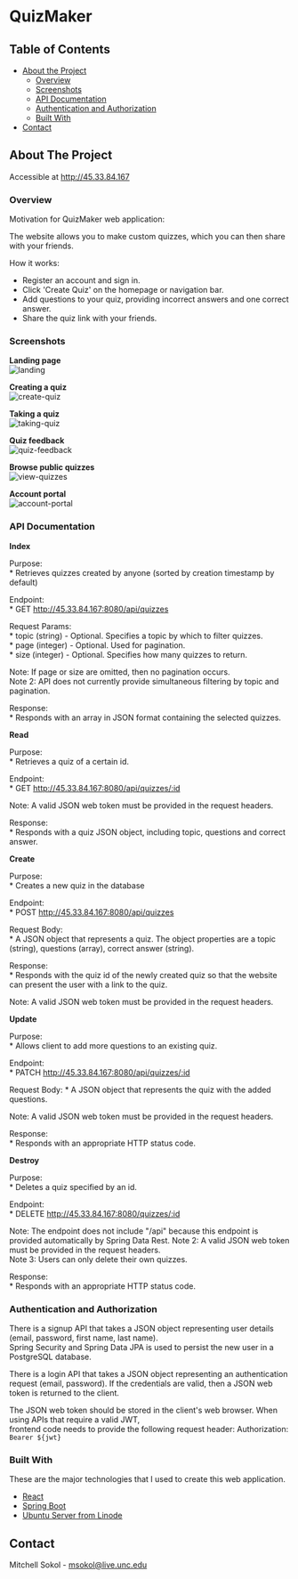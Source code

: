 # QuizMaker

<!-- TABLE OF CONTENTS -->
## Table of Contents

* [About the Project](#about-the-project)
  * [Overview](#overview)
  * [Screenshots](#screenshots)
  * [API Documentation](#api-documentation)
  * [Authentication and Authorization](#authentication-and-authorization)
  * [Built With](#built-with)
* [Contact](#contact)



<!-- ABOUT THE PROJECT -->
## About The Project

Accessible at http://45.33.84.167

### Overview

Motivation for QuizMaker web application:

The website allows you to make custom quizzes, which you can then share with your friends. 

How it works:
* Register an account and sign in.
* Click 'Create Quiz' on the homepage or navigation bar.
* Add questions to your quiz, providing incorrect answers and one correct answer.
* Share the quiz link with your friends.

### Screenshots

**Landing page**\
![landing][product-screenshot-landing]

**Creating a quiz**\
![create-quiz][product-screenshot-create-quiz]

**Taking a quiz**\
![taking-quiz][product-screenshot-taking-quiz]

**Quiz feedback**\
![quiz-feedback][product-screenshot-quiz-feedback]

**Browse public quizzes**\
![view-quizzes][product-screenshot-view-quizzes]

**Account portal**\
![account-portal][product-screenshot-account-portal]


### API Documentation

**Index**

Purpose:  
	* Retrieves quizzes created by anyone (sorted by creation timestamp by default)
	
Endpoint:  
	* GET  http://45.33.84.167:8080/api/quizzes
	
Request Params:  
	* topic (string) - Optional. Specifies a topic by which to filter quizzes.  
	* page (integer) - Optional. Used for pagination.  
	* size (integer) - Optional. Specifies how many quizzes to return.  
 
 Note: If page or size are omitted, then no pagination occurs.  
 Note 2: API does not currently provide simultaneous filtering by topic and pagination.   
 
Response:  
	* Responds with an array in JSON format containing the selected quizzes.
	
	
**Read**

Purpose:  
	* Retrieves a quiz of a certain id.
	
Endpoint:  
	* GET  http://45.33.84.167:8080/api/quizzes/:id  
 
Note: A valid JSON web token must be provided in the request headers.  

Response:  
	* Responds with a quiz JSON object, including topic, questions and correct answer.
	

**Create**

Purpose:  
	* Creates a new quiz in the database
	
Endpoint:  
	* POST  http://45.33.84.167:8080/api/quizzes
	
Request Body:    
	* A JSON object that represents a quiz. The object properties are a topic (string), questions (array), correct answer (string).
	
Response:  
	* Responds with the quiz id of the newly created quiz so that the website can present the user with a link to the quiz.	

Note: A valid JSON web token must be provided in the request headers.


**Update**

Purpose:  
	* Allows client to add more questions to an existing quiz.
	
Endpoint:  
	* PATCH  http://45.33.84.167:8080/api/quizzes/:id  
	
Request Body:
	* A JSON object that represents the quiz with the added questions.
 
Note: A valid JSON web token must be provided in the request headers.  

Response:  
	* Responds with an appropriate HTTP status code.
	
	
**Destroy**

Purpose:  
	* Deletes a quiz specified by an id.
	
Endpoint:  
	* DELETE  http://45.33.84.167:8080/quizzes/:id  
	
Note: The endpoint does not include "/api" because this endpoint is provided automatically by Spring Data Rest.
Note 2: A valid JSON web token must be provided in the request headers.  
Note 3: Users can only delete their own quizzes.

Response:  
	* Responds with an appropriate HTTP status code.

### Authentication and Authorization

There is a signup API that takes a JSON object representing user details (email, password, first name, last name).  
Spring Security and Spring Data JPA is used to persist the new user in a PostgreSQL database.

There is a login API that takes a JSON object representing an authentication request (email, password). If the 
credentials are valid, then a JSON web token is returned to the client.

The JSON web token should be stored in the client's web browser. When using APIs that require a valid JWT,  
frontend code needs to provide the following request header: Authorization: `Bearer ${jwt}`  

### Built With
These are the major technologies that I used to create this web application.

* [React](https://reactjs.org/)
* [Spring Boot](https://spring.io/projects/spring-boot)
* [Ubuntu Server from Linode](https://linode.com)


<!-- CONTACT -->
## Contact

Mitchell Sokol - msokol@live.unc.edu





<!-- MARKDOWN LINKS & IMAGES -->
<!-- https://www.markdownguide.org/basic-syntax/#reference-style-links -->

[product-screenshot-account-portal]: https://github.com/msokol98/quizmaker/blob/master/screenshots/accountportal.png
[product-screenshot-create-quiz]: https://github.com/msokol98/quizmaker/blob/master/screenshots/createquiz.png
[product-screenshot-landing]: https://github.com/msokol98/quizmaker/blob/master/screenshots/landing.png
[product-screenshot-quiz-feedback]: https://github.com/msokol98/quizmaker/blob/master/screenshots/quizfeedback.png
[product-screenshot-view-quizzes]: https://github.com/msokol98/quizmaker/blob/master/screenshots/takequizzes.png
[product-screenshot-taking-quiz]: https://github.com/msokol98/quizmaker/blob/master/screenshots/takingaquiz.png
